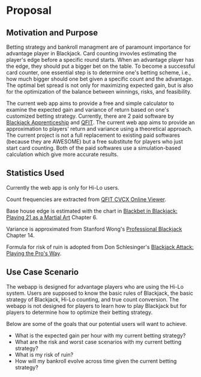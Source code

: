 # Proposal

## Motivation and Purpose

Betting strategy and bankroll managment are of paramount importance for advantage player in Blackjack. Card counting invovles estimating the player's edge before a specific round starts. When an advantage player has the edge, they should put a bigger bet on the table. To become a successful card counter, one essential step is to determine one's betting scheme, i.e., how much bigger should one bet given a specific count and the advantage. The optimal bet spread is not only for maximizing expected gain, but is also for the optimization of the balance between winnings, risks, and feasibility.

The current web app aims to provide a free and simple calculator to examine the expected gain and variance of return based on one's customized betting strategy. Currently, there are 2 paid software by [Blackjack Apprenticeship](https://www.blackjackapprenticeship.com/cvcx-blackjack-betting-software/) and [QFIT](https://www.qfit.com/blackjack-simulation.htm). The current web app aims to provide an approximation to players' return and variance using a theoretical approach. The current project is not a full replacement to existing paid softwares (because they are AWESOME) but a free substitute for players who just start card counting. Both of the paid softwares use a simulation-based calculation which give more accurate results.

## Statistics Used

Currently the web app is only for Hi-Lo users.

Count frequencies are extracted from [QFIT CVCX Online Viewer](https://www.qfit.com/cvcxonlineviewer.htm).

Base house edge is estimated with the chart in [Blackbet in Blackjack: Playing 21 as a Martial Art](https://www.amazon.com/Blackbelt-Blackjack-Playing-Martial-Art/dp/1580421431) Chapter 6.

Variance is approximated from Stanford Wong's [Professional Blackjack](https://www.amazon.ca/Professional-Blackjack-Stanford-Wong/dp/0935926216) Chapter 14.

Formula for risk of ruin is adopted from Don Schlesinger's [Blackjack Attack: Playing the Pro's Way](https://www.amazon.ca/Blackjack-Attack-Playing-Pros-Way/dp/0910575207).

## Use Case Scenario

The webapp is designed for advantage players who are using the Hi-Lo system. Users are supposed to know the basic rules of Blackjack, the basic strategy of Blackjack, Hi-Lo counting, and true count conversion. The webapp is not designed for players to learn how to play Blackjack but for players to determine how to optimize their betting strategy.

Below are some of the goals that our potential users will want to achieve.

- What is the expected gain per hour with my current betting strategy?
- What are the risk and worst case scenarios with my current betting strategy?
- What is my risk of ruin?
- How will my bankroll evolve across time given the current betting strategy?
